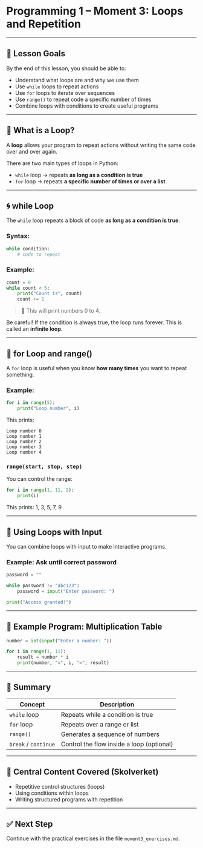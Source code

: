 # Programming 1 – Moment 3: Loops and Repetition

---

## 🎯 Lesson Goals
By the end of this lesson, you should be able to:

- Understand what loops are and why we use them
- Use `while` loops to repeat actions
- Use `for` loops to iterate over sequences
- Use `range()` to repeat code a specific number of times
- Combine loops with conditions to create useful programs

---

## 🔁 What is a Loop?

A **loop** allows your program to repeat actions without writing the same code over and over again.

There are two main types of loops in Python:
- `while` loop → repeats **as long as a condition is true**
- `for` loop → repeats **a specific number of times or over a list**

---

## 🌀 while Loop

The `while` loop repeats a block of code **as long as a condition is true**.

### Syntax:
```python
while condition:
    # code to repeat
```

### Example:
```python
count = 0
while count < 5:
    print("Count is", count)
    count += 1
```

> 🔁 This will print numbers 0 to 4.

Be careful! If the condition is always true, the loop runs forever. This is called an **infinite loop**.

---

## 🔢 for Loop and range()

A `for` loop is useful when you know **how many times** you want to repeat something.

### Example:
```python
for i in range(5):
    print("Loop number", i)
```

This prints:
```
Loop number 0
Loop number 1
Loop number 2
Loop number 3
Loop number 4
```

### `range(start, stop, step)`

You can control the range:
```python
for i in range(1, 11, 2):
    print(i)
```

This prints: 1, 3, 5, 7, 9

---

## 🧾 Using Loops with Input

You can combine loops with input to make interactive programs.

### Example: Ask until correct password
```python
password = ""

while password != "abc123":
    password = input("Enter password: ")

print("Access granted!")
```

---

## 🧪 Example Program: Multiplication Table

```python
number = int(input("Enter a number: "))

for i in range(1, 11):
    result = number * i
    print(number, "x", i, "=", result)
```

---

## 🧩 Summary

| Concept         | Description                                    |
|------------------|------------------------------------------------|
| `while` loop     | Repeats while a condition is true              |
| `for` loop       | Repeats over a range or list                   |
| `range()`        | Generates a sequence of numbers                |
| `break` / `continue` | Control the flow inside a loop (optional)  |

---

## 📌 Central Content Covered (Skolverket)

- Repetitive control structures (loops)
- Using conditions within loops
- Writing structured programs with repetition

---

## ✅ Next Step
Continue with the practical exercises in the file `moment3_exercises.md`.
